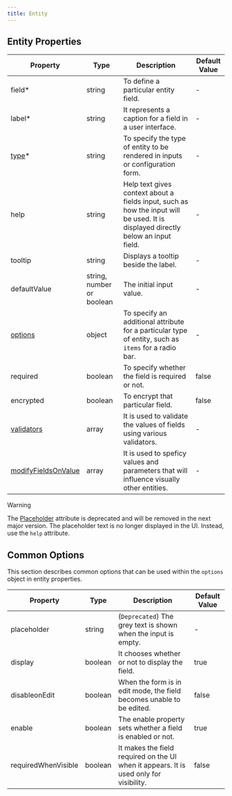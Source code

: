 ```yaml
---
title: Entity
---
```


## Entity Properties

| Property                                                         | Type                      | Description                                                                                                                      | Default Value |
|------------------------------------------------------------------|---------------------------|----------------------------------------------------------------------------------------------------------------------------------|---------------|
| field<span class="required-asterisk">\*</span>                   | string                    | To define a particular entity field.                                                                                             | -             |
| label<span class="required-asterisk">\*</span>                   | string                    | It represents a caption for a field in a user interface.                                                                         | -             |
| [type](./components.md)<span class="required-asterisk">\*</span> | string                    | To specify the type of entity to be rendered in inputs or configuration form.                                                    | -             |
| help                                                             | string                    | Help text gives context about a fields input, such as how the input will be used. It is displayed directly below an input field. | -             |
| tooltip                                                          | string                    | Displays a tooltip beside the label.                                                                                             | -             |
| defaultValue                                                     | string, number or boolean | The initial input value.                                                                                                         | -             |
| [options](#common-options)                                       | object                    | To specify an additional attribute for a particular type of entity, such as `items` for a radio bar.                             | -             |
| required                                                         | boolean                   | To specify whether the field is required or not.                                                                                 | false         |
| encrypted                                                        | boolean                   | To encrypt that particular field.                                                                                                | false         |
| [validators](./validators.md)                                    | array                     | It is used to validate the values of fields using various validators.                                                            | -             |
| [modifyFieldsOnValue](./modifyFieldsOnValue.md)                  | array                     | It is used to speficy values and parameters that will influence visually other entities.                                         | -             |

> [!WARNING]  
> The [Placeholder](https://splunkui.splunk.com/Packages/react-ui/Text?section=develop) attribute is deprecated and will be removed in the next major version.
> The placeholder text is no longer displayed in the UI. Instead, use the `help` attribute.

## Common Options

This section describes common options that can be used within the `options` object in entity properties.

| Property            | Type    | Description                                                                            | Default Value |
|---------------------|---------|----------------------------------------------------------------------------------------|---------------|
| placeholder         | string  | (`Deprecated`) The grey text is shown when the input is empty.                         | -             |
| display             | boolean | It chooses whether or not to display the field.                                        | true          |
| disableonEdit       | boolean | When the form is in edit mode, the field becomes unable to be edited.                  | false         |
| enable              | boolean | The enable property sets whether a field is enabled or not.                            | true          |
| requiredWhenVisible | boolean | It makes the field required on the UI when it appears. It is used only for visibility. | false         |
